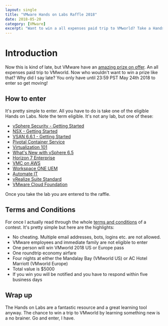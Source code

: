 ```yaml
---
layout: single
title: "VMware Hands on Labs Raffle 2018"
date: 2018-05-20
category: [VMware]
excerpt: "Want to win a all expenses paid trip to VMworld? Take a Hands on Lab to enter the raffle"
---
```


# Introduction

Now this is kind of late, but VMware have an [amazing prize on offer](https://www.vmware.com/promotions/2018-hol-vmworld-raffle.html?src=so_5a314d05e49f5&cid=70134000001SkJn). An all expenses paid trip to VMworld. Now who wouldn't want to win a prize like that? Why did I say late? You only have until 23:59 PST May 24th 2018 to enter so get moving!

## How to enter

It's pretty simple to enter. All you have to do is take one of the eligible Hands on Labs. Note the term eligible. It's not any lab, but one of these:

* [vSphere Security - Getting Started](https://www.vmware.com/go/try-vsphere-security-hol)
* [NSX - Getting Started](https://www.vmware.com/go/try-nsx-hol)
* [VSAN 6.6.1 - Getting Started](https://www.vmware.com/go/try-vsan-hol)
* [Pivotal Container Service](https://www.vmware.com/go/try-pks-hol)
* [Virtualization 101](https://www.vmware.com/go/try-virtualization-hol)
* [What's New with vSphere 6.5](https://www.vmware.com/go/try-vsphere-hol)
* [Horizon 7 Enterprise](https://www.vmware.com/go/try-horizon-hol)
* [VMC on AWS](https://www.vmware.com/go/try-vmc-aws-hol)
* [Workspace ONE UEM](https://www.vmware.com/go/try-airwatch-hol)
* [Automate IT](https://www.vmware.com/go/automate-it-hol)
* [vRealize Suite Standard](https://www.vmware.com/go/try-vrops-hol)
* [VMware Cloud Foundation](https://www.vmware.com/go/try-cloud-foundation-hol)

Once you take the lab you are entered to the raffle.

## Terms and Conditions

For once I actually read through the whole [terms and conditions](https://www.vmware.com/download/eula/2018-hol-promo-terms.html) of a contest. It's pretty simple but here are the highlights:

* No cheating. Multiple email addresses, bots, logins etc. are not allowed.
* VMware employees and immediate family are not eligible to enter
* One person will win VMworld 2018 US or Europe pass
* One roundtrip economy airfare
* Four nights at either the Mandalay Bay (VMworld US) or AC Hotel Marriott (VMworld Europe)
* Total value is $5000
* If you win you will be notified and you have to respond within five business days

## Wrap up

The Hands on Labs are a fantastic resource and a great learning tool anyway. The chance to win a trip to VMworld by learning something new is a no brainer. Go and enter, I have.